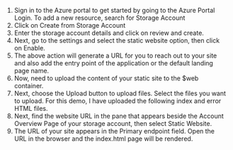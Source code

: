1.	Sign in to the Azure portal to get started by going to the Azure Portal Login. To add a new resource, search for Storage Account
2.	Click on Create from Storage Account
3.	Enter the storage account details and click on review and create.
4.	Next, go to the settings and select the static website option, then click on Enable.
5.	The above action will generate a URL for you to reach out to your site and also add the entry point of the application or the default landing page name.
6.	Now, need to upload the content of your static site to the $web container.
7.	Next, choose the Upload button to upload files. Select the files you want to upload. For this demo, I have uploaded the following index and error HTML files.
8.	Next, find the website URL in the pane that appears beside the Account Overview Page of your storage account, then select Static Website.
9.	The URL of your site appears in the Primary endpoint field. Open the URL in the browser and the index.html page will be rendered.
